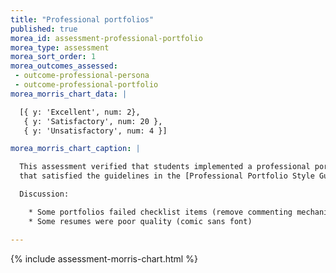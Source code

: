 ```yaml
---
title: "Professional portfolios"
published: true
morea_id: assessment-professional-portfolio
morea_type: assessment
morea_sort_order: 1
morea_outcomes_assessed:
 - outcome-professional-persona
 - outcome-professional-portfolio
morea_morris_chart_data: |

  [{ y: 'Excellent', num: 2},
   { y: 'Satisfactory', num: 20 },
   { y: 'Unsatisfactory', num: 4 }]

morea_morris_chart_caption: |

  This assessment verified that students implemented a professional portfolio 
  that satisfied the guidelines in the [Professional Portfolio Style Guide](/morea/020.professional-persona/reading-4.html).

  Discussion:

    * Some portfolios failed checklist items (remove commenting mechanism, poor home page picture, navbar does not link directly to PDF resume, home page not informative)
    * Some resumes were poor quality (comic sans font)

---
```


{%  include assessment-morris-chart.html  %}


